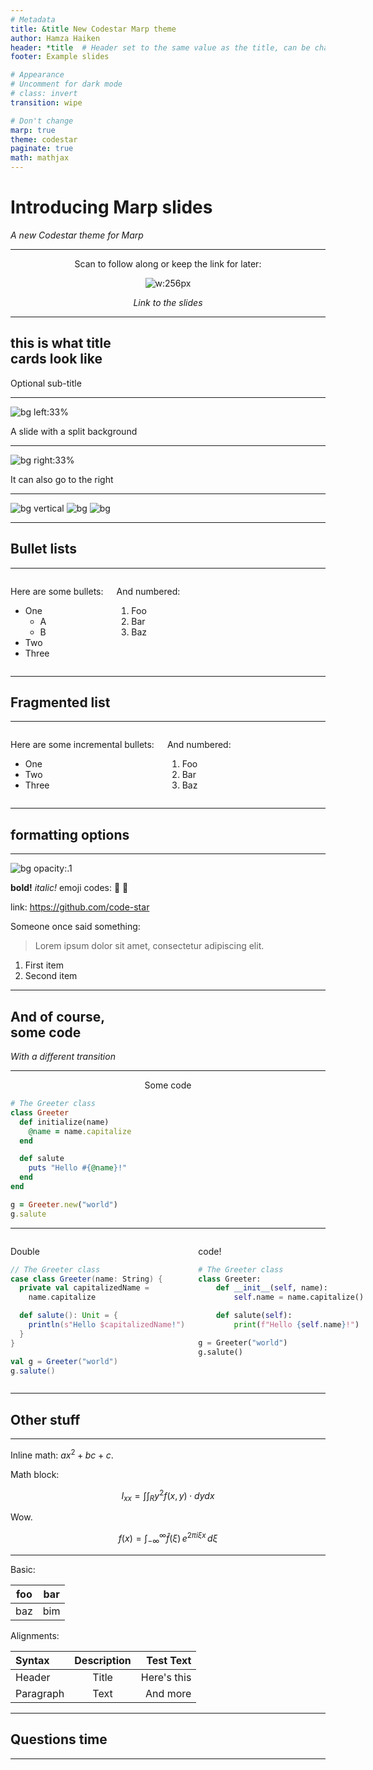 ```yaml
---
# Metadata
title: &title New Codestar Marp theme
author: Hamza Haiken
header: *title  # Header set to the same value as the title, can be changed if needed
footer: Example slides

# Appearance
# Uncomment for dark mode
# class: invert
transition: wipe

# Don't change
marp: true
theme: codestar
paginate: true
math: mathjax
---
```


<div class="title"><div></div><div>

# Introducing Marp slides
*A new Codestar theme for Marp*

</div></div>

---

<center>

Scan to follow along or keep the link for later:

<!-- Update this link with the name of your slides instead of 'example' -->
![w:256px](https://api.qrserver.com/v1/create-qr-code/?data=code-star.github.io/codestar-marp/example/&size=512x512&bgcolor=f1e7da)

*Link to the slides*

</center>

---

## this is what title<br>cards look like

Optional sub-title

<!-- Presenter notes are derived from HTML comments -->

---

![bg left:33%](https://picsum.photos/1080?image=20)

A slide with a split background

---

![bg right:33%](https://picsum.photos/1080?image=2)

It can also go to the right

---

<!-- _header: '' -->
<!-- _footer: '' -->

![bg vertical](https://fakeimg.pl/1920x360/a560a8/fff/?text=Vertically)
![bg](https://fakeimg.pl/1920x360/b56eb8/fff/?text=split)
![bg](https://fakeimg.pl/1920x360/c97ccc/fff/?text=background!)

---

## Bullet lists

---

<div class="columns">
<div>

Here are some bullets:

- One
  - A
  - B
- Two
- Three

</div>
<div>

And numbered:

1. Foo
1. Bar
1. Baz

</div>
</div>

---

## Fragmented list

---

<div class="columns">
<div>

Here are some incremental bullets:

* One
* Two
* Three

</div>
<div>

And numbered:

1) Foo
2) Bar
3) Baz

</div>
</div>

---

## formatting options

---

<!-- _footer: That guy is doing some serious business -->

![bg opacity:.1](https://picsum.photos/1080?image=5)

**bold!** _italic!_ emoji codes: :satellite: :otter:

link: https://github.com/code-star

Someone once said something:
> Lorem ipsum dolor sit amet, consectetur adipiscing elit.

1. First item
2. Second item

---

<!-- _transition: slide -->

## And of course,<br>some code

*With a different transition*

---

<center>

Some code

</center>

```ruby
# The Greeter class
class Greeter
  def initialize(name)
    @name = name.capitalize
  end

  def salute
    puts "Hello #{@name}!"
  end
end

g = Greeter.new("world")
g.salute
```

---

<!-- _footer: 'All the way accross the sky!' -->

<div class="columns">
<div>

Double

```scala
// The Greeter class
case class Greeter(name: String) {
  private val capitalizedName =
    name.capitalize

  def salute(): Unit = {
    println(s"Hello $capitalizedName!")
  }
}

val g = Greeter("world")
g.salute()
```

</div>
<div>

code!

```py
# The Greeter class
class Greeter:
    def __init__(self, name):
        self.name = name.capitalize()

    def salute(self):
        print(f"Hello {self.name}!")

g = Greeter("world")
g.salute()
```

</div>
</div>

---

## Other stuff

---

Inline math: $ax^2+bc+c$.

Math block:

$$ I_{xx}=\int\int_Ry^2f(x,y)\cdot{}dydx $$

Wow.

$$
f(x) =
  \int_{-\infty}^\infty
  \hat f(\xi)\,e^{2 \pi i \xi x}
  \,d\xi
$$

---

Basic:

| foo | bar |
| --- | --- |
| baz | bim |

Alignments:

| Syntax      | Description | Test Text     |
| :---        |    :----:   |          ---: |
| Header      | Title       | Here's this   |
| Paragraph   | Text        | And more      |

---

## Questions time

---

<div class="thanks"></div>
